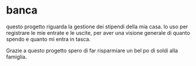 # banca
questo progetto riguarda la gestione dei stipendi della mia casa.
lo uso per registrare le mie entrate e le uscite, per aver una visione generale di quanto spendo
e quanto mi entra in tasca.

Grazie a questo progetto spero di far risparmiare un bel po di soldi alla famiglia.

